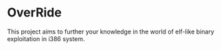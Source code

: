 # OverRide
This project aims to further your knowledge in the world of elf-like binary exploitation in i386 system.
